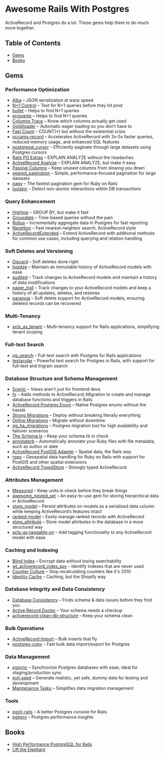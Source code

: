 # Awesome Rails With Postgres

ActiveRecord and Postgres do a lot. These gems help them to do much more together.

## Table of Contents

- [Gems](#gems)
- [Books](#books)

## Gems

### Performance Optimization

- [Alba](https://github.com/okuramasafumi/alba) – JSON serialization at warp speed
- [N+1 Control](https://github.com/palkan/n_plus_one_control) – Test for N+1 queries before they hit prod
- [bullet](https://github.com/flyerhzm/bullet) – Helps to find N+1 queries
- [prosopite](https://github.com/charkost/prosopite) – Helps to find N+1 queries
- [Columns Trace](https://github.com/fatkodima/columns_trace) – Know which columns actually get used
- [Goldiloader](https://github.com/salsify/goldiloader) – Automatic eager loading so you don’t have to
- [Fast Count](https://github.com/fatkodima/fast_count) – COUNT(*) but without the existential crisis
- [occams-record](https://github.com/jhollinger/occams-record) – Accelerates ActiveRecord with 3x-5x faster queries, reduced memory usage, and enhanced SQL features
- [postgresql_cursor](https://github.com/afair/postgresql_cursor) – Efficiently paginate through large datasets using Postgres cursors
- [Rails PG Extras](https://github.com/pawurb/rails-pg-extras) – EXPLAIN ANALYZE without the headaches
- [ActiveRecord Analyze](https://github.com/pawurb/activerecord-analyze) – EXPLAIN ANALYZE, but make it easy
- [Passive Columns](https://github.com/headmandev/passive_columns) – Keep unused columns from slowing you down
- [geared_pagination](https://github.com/basecamp/geared_pagination) – Simple, performance-focused pagination for large datasets
- [pagy](https://github.com/ddnexus/pagy) – The fastest pagination gem for Ruby on Rails
- [Isolator](https://github.com/palkan/isolator) – Detect non-atomic interactions within DB transactions

### Query Enhancement

- [Hightop](https://github.com/ankane/hightop) – GROUP BY, but make it fast
- [Groupdate](https://github.com/ankane/groupdate) – Time-based queries without the pain
- [Rollup](https://github.com/ankane/rollup) – Incrementally aggregate data in Postgres for fast reporting
- [Neighbor](https://github.com/ankane/neighbor) – Fast nearest-neighbor search, ActiveRecord style
- [ActiveRecordExtended](https://github.com/GeorgeKaraszi/ActiveRecordExtended) – Extend ActiveRecord with additional methods for common use cases, including querying and relation handling

### Soft Deletes and Versioning

- [Discard](https://github.com/jhawthorn/discard) – Soft deletes done right
- [logidze](https://github.com/palkan/logidze) – Maintain an immutable history of ActiveRecord models with ease
- [audited](https://github.com/collectiveidea/audited) – Track changes to ActiveRecord models and maintain a history of data modifications
- [paper_trail](https://github.com/paper-trail-gem/paper_trail) – Track changes to your ActiveRecord models and keep a history of all updates, deletes, and restores
- [paranoia](https://github.com/rubysherpas/paranoia) – Soft delete support for ActiveRecord models, ensuring deleted records can be recovered

### Multi-Tenancy

- [acts_as_tenant](https://github.com/ErwinM/acts_as_tenant) – Multi-tenancy support for Rails applications, simplifying tenant scoping

### Full-text Search

- [pg_search](https://github.com/Casecommons/pg_search) – Full-text search with Postgres for Rails applications
- [textacular](https://github.com/textacular/textacular) – Powerful text search for Postgres in Rails, with support for full-text and trigram search

### Database Structure and Schema Management

- [Scenic](https://github.com/scenic-views/scenic) – Views aren't just for frontend devs
- [fx](https://github.com/teoljungberg/fx) – Adds methods to ActiveRecord::Migration to create and manage database functions and triggers in Rails
- [ActiveRecord Postgres Enum](https://github.com/bibendi/-activerecord-postgres_enum) – Native Postgres enums without the hassle
- [Strong Migrations](https://github.com/ankane/strong_migrations) – Deploy without breaking literally everything
- [Online Migrations](https://github.com/fatkodima/online_migrations) – Migrate without downtime
- [pg_ha_migrations](https://github.com/braintree/pg_ha_migrations) – Postgres migration tool for high availability and failover scenarios
- [The Schema Is](https://github.com/zverok/the_schema_is) – Keep your schema.rb in check
- [annotaterb](https://github.com/drwl/annotaterb) – Automatically annotate your Ruby files with file metadata, such as author or date
- [ActiveRecord PostGIS Adapter](https://github.com/rgeo/activerecord-postgis-adapter) – Spatial data, the Rails way
- [rgeo](https://github.com/rgeo/rgeo) – Geospatial data handling for Ruby on Rails with support for PostGIS and other spatial extensions
- [ActiveRecord TypedStore](https://github.com/byroot/activerecord-typedstore) – Strongly typed ActiveRecord

### Attributes Management

- [Measured](https://github.com/Shopify/measured) – Keep units in check before they break things
- [awesome_nested_set](https://github.com/collectiveidea/awesome_nested_set) – An easy-to-use gem for storing hierarchical data in ActiveRecord
- [store_model](https://github.com/DmitryTsepelev/store_model) – Persist attributes on models as a serialized data column while keeping ActiveRecord’s features intact
- [ranked-model](https://github.com/brendon/ranked-model) – Easily manage ranked records with ActiveRecord
- [store_attribute](https://github.com/palkan/store_attribute) – Store model attributes in the database in a more structured way
- [acts-as-taggable-on](https://github.com/mbleigh/acts-as-taggable-on) – Add tagging functionality to any ActiveRecord model with ease

### Caching and Indexing

- [Blind Index](https://github.com/ankane/blind_index) – Encrypt data without losing searchability
- [wt_activerecord_index_spy](https://github.com/WeTransfer/wt_activerecord_index_spy) – Identify indexes that are never used
- [Counter Culture](https://github.com/magnusvk/counter_culture) – Stop recalculating counters like it's 2010
- [Identity Cache](https://github.com/Shopify/identity_cache) – Caching, but the Shopify way

### Database Integrity and Data Consistency

- [Database Consistency](https://github.com/djezzzl/database_consistency) – Finds schema & data issues before they find you
- [Active Record Doctor](https://github.com/gregnavis/active_record_doctor) – Your schema needs a checkup
- [activerecord-clean-db-structure](https://github.com/lfittl/activerecord-clean-db-structure) – Keep your schema clean

### Bulk Operations

- [ActiveRecord Import](https://github.com/zdennis/activerecord-import) – Bulk inserts that fly
- [postgres-copy](https://github.com/diogob/postgres-copy) – Fast bulk data import/export for Postgres

### Data Management

- [pgsync](https://github.com/ankane/pgsync) – Synchronize Postgres databases with ease, ideal for staging/production sync
- [evil-seed](https://github.com/evilmartians/evil-seed) – Generate realistic, yet safe, dummy data for testing and development
- [Maintenance Tasks](https://github.com/Shopify/maintenance_tasks) – Simplifies data migration management

### Tools

- [pgcli-rails](https://github.com/mattbrictson/pgcli-rails) – A better Postgres console for Rails
- [pghero](https://github.com/ankane/pghero) – Postgres performance insights

## Books

- [High Performance PostgreSQL for Rails](https://pragprog.com/titles/aapsql/high-performance-postgresql-for-rails/)
- [Lift the Elephant](https://leanpub.com/lift-the-elephant)
